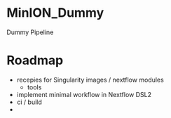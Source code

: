 # MinION_Dummy
Dummy Pipeline


# Roadmap
- recepies for Singularity images / nextflow modules
    - tools
- implement minimal workflow in Nextflow DSL2
- ci / build
- 

